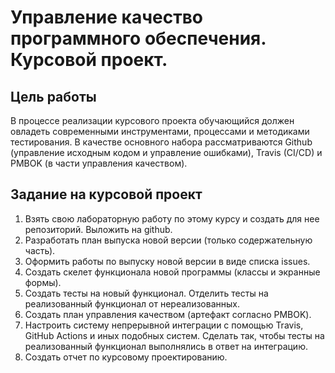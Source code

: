 # Управление качество программного обеспечения. </br> Курсовой проект.
## Цель работы
В процессе реализации курсового проекта обучающийся должен овладеть современными инструментами, процессами и методиками тестирования. В качестве основного набора рассматриваются Github (управление исходным кодом и управление ошибками), Travis (CI/CD) и PMBOK (в части управления качеством).

## Задание на курсовой проект
1. Взять свою лабораторную работу по этому курсу и создать для нее репозиторий. Выложить на github.
2. Разработать план выпуска новой версии (только содержательную часть).
3. Оформить работы по выпуску новой версии в виде списка issues.
4. Создать скелет функционала новой программы (классы и экранные формы).
5. Создать тесты на новый функционал. Отделить тесты на реализованный функционал от нереализованных.
6. Создать план управления качеством (артефакт согласно PMBOK).
7. Настроить систему непрерывной интеграции с помощью Travis, GitHub Actions и иных подобных систем. Сделать так, чтобы тесты на реализованный функционал выполнялись в ответ на интеграцию.
8. Создать отчет по курсовому проектированию.
